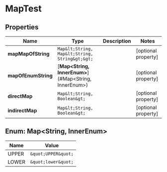 

# MapTest


## Properties

Name | Type | Description | Notes
------------ | ------------- | ------------- | -------------
**mapMapOfString** | `Map&lt;String, Map&lt;String, String&gt;&gt;` |  |  [optional property]
**mapOfEnumString** | [**Map&lt;String, InnerEnum&gt;**](#Map&lt;String, InnerEnum&gt;) |  |  [optional property]
**directMap** | `Map&lt;String, Boolean&gt;` |  |  [optional property]
**indirectMap** | `Map&lt;String, Boolean&gt;` |  |  [optional property]



## Enum: Map&lt;String, InnerEnum&gt;

Name | Value
---- | -----
UPPER | `&quot;UPPER&quot;`
LOWER | `&quot;lower&quot;`





